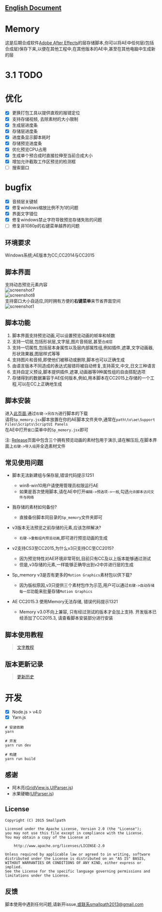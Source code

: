 ## [English Document](https://github.com/Smallpath/Memory/blob/master/wiki/README-EN.md)

# Memory
这是后期合成软件[Adobe After Effects](https://en.wikipedia.org/wiki/Adobe_After_Effects)的层存储脚本,你可以将AE中任何层(包括合成层)保存下来,以便在其他工程中,在其他版本的AE中,甚至在其他电脑中生成新的层

# 3.1 TODO

# 优化
- [x] 更换打包工具以提供直观的报错定位
- [x] 支持存储视频, 去除素材的大小限制
- [x] 生成层进度条
- [x] 存储层进度条
- [x] 进度条显示脚本耗时
- [x] 存储预览进度条
- [x] 优化预览CPU占用
- [x] 生成单个预合成时直接拉伸至当前合成大小
- [x] 增加允许截取工作区预览的检测框
- [ ] 搜索窗口

# bugfix
- [x] 音频层关键帧
- [x] 修复windows缩放比例不为1的问题
- [x] 界面文字错位
- [x] 修复windows禁止字符导致预览存储失败的问题
- [ ] 修复非1080p的右键菜单越界的问题

## 环境要求
Windows系统;AE版本为CC,CC2014与CC2015

## 脚本界面
支持动态预览元素内容  
![screenshot7](https://raw.githubusercontent.com/Smallpath/Memory/master/screenshot/1.gif)  
![screenshot8](https://raw.githubusercontent.com/Smallpath/Memory/master/screenshot/2.gif)  
支持窗口大小自适应,同时拥有方便的**右键菜单**来节省界面空间  
![screenshot1](https://raw.githubusercontent.com/Smallpath/Memory/master/screenshot/1.PNG)  

## 脚本功能
1. 脚本界面支持预览动画,可以设置预览动画的帧率和帧数
2. 支持一切层,包括形状层,文字层,图片音频层,甚至`合成层`
3. 支持一切属性,包括层本身属性以及层内部属性组,例如插件,遮罩,文字动画器,形状效果器,图层样式等等
4. 支持图片和音频,即使他们被移动或删除,脚本也可以正确生成
5. 由语言版本不同造成的表达式报错将被自动修复,支持英文,中文,日文三种语言
6. 支持自定义预设,脚本提供插件,遮罩,动画器等9种属性组的自由搭配选项
7. 存储得到的数据兼容于AE任何版本,例如,用本脚本在CC2015上存储的一个工程,可以在CC上正确地生成

## 脚本安装
进入[此页面](https://raw.githubusercontent.com/Smallpath/Memory/master/dist/Sp_memory.jsx),通过`右键->另存为`进行脚本的下载  
请将`Sp_memory.jsx`脚本放置在你的AE脚本文件夹中,通常在`path\to\ae\Support Files\Scripts\ScriptUI Panels`  
在AE中打开`窗口`菜单中的`Sp_memory.jsx`即可

注: [Release](https://github.com/Smallpath/Memory/releases)页面中包含三个拥有预览动画的素材包用于演示,请在解压后,在脚本界面上`右键->导入组`并全选素材文件

## 常见使用问题
- 脚本无法新建组与保存层,错误代码提示1251  
  - win8-win10用户请使用管理员权限运行AE  
  - 如果是首次使用脚本,请在AE中打开`编辑->预选项->一般`,勾选`允许脚本访问文件与网络`  
  
- 我存储的素材如何备份?
  - 直接备份脚本同目录的`Sp_memory`文件夹即可
  
- v3版本无法预览之前存储的元素,应该怎样解决?
  - `右键->重载组内预览动画`,即可进行预览动画的生成
  
- v2支持CS3至CC2015,为什么v3只支持CC至CC2015?
  - 因为预览特性对AE环境非常苛刻,目前只有CC及以上版本能够通过测试
  - 但是,v3存储的元素,一样能够正确导出到v2中并进行层的生成
  
- Sp_memory v3是否有更多的`Motion Graphics`素材包以供下载?
  - 因为版权原因,v3只提供三个素材包作为示范,用户可以通过`右键->自动存储每一层`功能来批量存储`Motion Graphics`

- AE CC2015.3 使用Memory无法存储, 错误代码提示1321
  - Memory v3.0不向上兼容, 只有经过测试的版本才会加上支持. 开发版本已经添加了CC2015.3, 请查看脚本安装部分进行安装


## 脚本使用教程
>[文字教程](https://github.com/Smallpath/Memory/blob/master/wiki/TUTORIAL.md)

## 版本更新记录
>[更新历史](https://github.com/Smallpath/Memory/blob/master/wiki/LOGS.md)

# 开发
- [x] Node.js > v4.0
- [x] Yarn.js

```
# 安装依赖
yarn

# 开发
yarn run dev

# 构建
yarn run build
```

## 感谢
- 阿木亮([GridView.js](https://github.com/Smallpath/Memory/blob/master/lib/GridView.js),[UIParser.js](https://github.com/Smallpath/Memory/blob/master/lib/UIParser.js))
- 水果硬糖([UIParser.js](https://github.com/Smallpath/Memory/blob/master/lib/UIParser.js))

## License
```
Copyright (C) 2015 Smallpath

Licensed under the Apache License, Version 2.0 (the "License");
you may not use this file except in compliance with the License.
You may obtain a copy of the License at

    http://www.apache.org/licenses/LICENSE-2.0

Unless required by applicable law or agreed to in writing, software
distributed under the License is distributed on an "AS IS" BASIS,
WITHOUT WARRANTIES OR CONDITIONS OF ANY KIND, either express or implied.
See the License for the specific language governing permissions and
limitations under the License.
```

## 反馈
脚本使用中遇到任何问题,请新开issue,或联系smallpath2013@gmail.com
